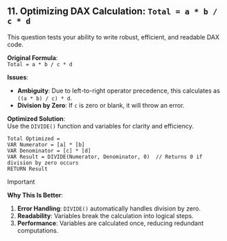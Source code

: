 ## **11. Optimizing DAX Calculation: `Total = a * b / c * d`**  

This question tests your ability to write robust, efficient, and readable DAX code.  

**Original Formula**:  
`Total = a * b / c * d`  

**Issues**:  
- **Ambiguity**: Due to left-to-right operator precedence, this calculates as `((a * b) / c) * d`.  
- **Division by Zero**: If `c` is zero or blank, it will throw an error.  

**Optimized Solution**:  
Use the `DIVIDE()` function and variables for clarity and efficiency.  

```dax  
Total Optimized =  
VAR Numerator = [a] * [b]   
VAR Denominator = [c] * [d]
VAR Result = DIVIDE(Numerator, Denominator, 0)  // Returns 0 if division by zero occurs  
RETURN Result  
```  

> [!IMPORTANT]  
> **Why This Is Better**:  
1. **Error Handling**: `DIVIDE()` automatically handles division by zero.  
2. **Readability**: Variables break the calculation into logical steps.  
3. **Performance**: Variables are calculated once, reducing redundant computations.  
